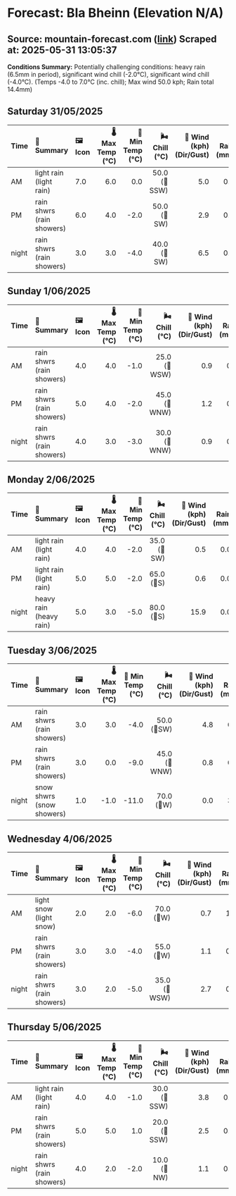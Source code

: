 # Forecast: Bla Bheinn (Elevation N/A)
**Source:** mountain-forecast.com ([link](https://www.mountain-forecast.com/peaks/Bla-Bheinn/forecasts/928))
**Scraped at:** 2025-05-31 13:05:37
---

**Conditions Summary:** Potentially challenging conditions: heavy rain (6.5mm in period), significant wind chill (-2.0°C), significant wind chill (-4.0°C). (Temps -4.0 to 7.0°C (inc. chill); Max wind 50.0 kph; Rain total 14.4mm)

## Saturday 31/05/2025
| **Time** | **📝 Summary** | **🖼️ Icon** | **🌡️ Max Temp (°C)** | **🥶 Min Temp (°C)** | **🌬️ Chill (°C)** | **💨 Wind (kph) (Dir/Gust)** | **💧 Rain (mm)** | **❄️ Snow (cm)** | **☁️ Cloud Base (m)** | **🧊 Freezing Lvl (m)** |
|:------- |:------- |:----- |--------------: |-------------: |-----------: |---------------------: |---------: |----------: |---------------: |----------------: |
| AM      | light rain<br><span class="icon-desc">(light rain)</span> | 7.0 | 6.0 | 0.0 | 50.0<br>(🧭SSW) | 5.0 | 0.0 | 150 | 2100 |
| PM      | rain shwrs<br><span class="icon-desc">(rain showers)</span> | 6.0 | 4.0 | -2.0 | 50.0<br>(🧭SW) | 2.9 | 0.0 | 450 | 1750 |
| night   | rain shwrs<br><span class="icon-desc">(rain showers)</span> | 3.0 | 3.0 | -4.0 | 40.0<br>(🧭SW) | 6.5 | 0.0 | 600 | 1350 |

## Sunday 1/06/2025
| **Time** | **📝 Summary** | **🖼️ Icon** | **🌡️ Max Temp (°C)** | **🥶 Min Temp (°C)** | **🌬️ Chill (°C)** | **💨 Wind (kph) (Dir/Gust)** | **💧 Rain (mm)** | **❄️ Snow (cm)** | **☁️ Cloud Base (m)** | **🧊 Freezing Lvl (m)** |
|:------- |:------- |:----- |--------------: |-------------: |-----------: |---------------------: |---------: |----------: |---------------: |----------------: |
| AM      | rain shwrs<br><span class="icon-desc">(rain showers)</span> | 4.0 | 4.0 | -1.0 | 25.0<br>(🧭WSW) | 0.9 | 0.0 | 1600 | 1400 |
| PM      | rain shwrs<br><span class="icon-desc">(rain showers)</span> | 5.0 | 4.0 | -2.0 | 45.0<br>(🧭WNW) | 1.2 | 0.0 | 300 | 1600 |
| night   | rain shwrs<br><span class="icon-desc">(rain showers)</span> | 4.0 | 3.0 | -3.0 | 30.0<br>(🧭WNW) | 0.9 | 0.0 | 250 | 1350 |

## Monday 2/06/2025
| **Time** | **📝 Summary** | **🖼️ Icon** | **🌡️ Max Temp (°C)** | **🥶 Min Temp (°C)** | **🌬️ Chill (°C)** | **💨 Wind (kph) (Dir/Gust)** | **💧 Rain (mm)** | **❄️ Snow (cm)** | **☁️ Cloud Base (m)** | **🧊 Freezing Lvl (m)** |
|:------- |:------- |:----- |--------------: |-------------: |-----------: |---------------------: |---------: |----------: |---------------: |----------------: |
| AM      | light rain<br><span class="icon-desc">(light rain)</span> | 4.0 | 4.0 | -2.0 | 35.0<br>(🧭SW) | 0.5 | 0.0 | 600 | 1350 |
| PM      | light rain<br><span class="icon-desc">(light rain)</span> | 5.0 | 5.0 | -2.0 | 65.0<br>(🧭S) | 0.6 | 0.0 | 800 | 1600 |
| night   | heavy rain<br><span class="icon-desc">(heavy rain)</span> | 5.0 | 3.0 | -5.0 | 80.0<br>(🧭S) | 15.9 | 0.0 | 50 | 1750 |

## Tuesday 3/06/2025
| **Time** | **📝 Summary** | **🖼️ Icon** | **🌡️ Max Temp (°C)** | **🥶 Min Temp (°C)** | **🌬️ Chill (°C)** | **💨 Wind (kph) (Dir/Gust)** | **💧 Rain (mm)** | **❄️ Snow (cm)** | **☁️ Cloud Base (m)** | **🧊 Freezing Lvl (m)** |
|:------- |:------- |:----- |--------------: |-------------: |-----------: |---------------------: |---------: |----------: |---------------: |----------------: |
| AM      | rain shwrs<br><span class="icon-desc">(rain showers)</span> | 3.0 | 3.0 | -4.0 | 50.0<br>(🧭SW) | 4.8 | 0.0 | 300 | 1300 |
| PM      | rain shwrs<br><span class="icon-desc">(rain showers)</span> | 3.0 | 0.0 | -9.0 | 45.0<br>(🧭WNW) | 0.8 | 0.0 | 700 | 1300 |
| night   | snow shwrs<br><span class="icon-desc">(snow showers)</span> | 1.0 | -1.0 | -11.0 | 70.0<br>(🧭W) | 0.0 | 3.0 | 400 | 800 |

## Wednesday 4/06/2025
| **Time** | **📝 Summary** | **🖼️ Icon** | **🌡️ Max Temp (°C)** | **🥶 Min Temp (°C)** | **🌬️ Chill (°C)** | **💨 Wind (kph) (Dir/Gust)** | **💧 Rain (mm)** | **❄️ Snow (cm)** | **☁️ Cloud Base (m)** | **🧊 Freezing Lvl (m)** |
|:------- |:------- |:----- |--------------: |-------------: |-----------: |---------------------: |---------: |----------: |---------------: |----------------: |
| AM      | light snow<br><span class="icon-desc">(light snow)</span> | 2.0 | 2.0 | -6.0 | 70.0<br>(🧭W) | 0.7 | 1.0 | 100 | 1150 |
| PM      | rain shwrs<br><span class="icon-desc">(rain showers)</span> | 3.0 | 3.0 | -4.0 | 55.0<br>(🧭W) | 1.1 | 0.0 | 450 | 1250 |
| night   | rain shwrs<br><span class="icon-desc">(rain showers)</span> | 3.0 | 2.0 | -5.0 | 35.0<br>(🧭WSW) | 2.7 | 0.0 | 650 | 1350 |

## Thursday 5/06/2025
| **Time** | **📝 Summary** | **🖼️ Icon** | **🌡️ Max Temp (°C)** | **🥶 Min Temp (°C)** | **🌬️ Chill (°C)** | **💨 Wind (kph) (Dir/Gust)** | **💧 Rain (mm)** | **❄️ Snow (cm)** | **☁️ Cloud Base (m)** | **🧊 Freezing Lvl (m)** |
|:------- |:------- |:----- |--------------: |-------------: |-----------: |---------------------: |---------: |----------: |---------------: |----------------: |
| AM      | light rain<br><span class="icon-desc">(light rain)</span> | 4.0 | 4.0 | -1.0 | 30.0<br>(🧭SSW) | 3.8 | 0.0 | 50 | 1550 |
| PM      | rain shwrs<br><span class="icon-desc">(rain showers)</span> | 5.0 | 5.0 | 1.0 | 20.0<br>(🧭SSW) | 2.5 | 0.0 | 50 | 1650 |
| night   | rain shwrs<br><span class="icon-desc">(rain showers)</span> | 4.0 | 2.0 | -2.0 | 10.0<br>(🧭NW) | 1.1 | 0.0 | 250 | 1350 |
